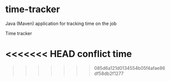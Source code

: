 # time-tracker
Java (Maven) application for tracking time on the job

Time tracker

<<<<<<< HEAD
conflict time
=======
>>>>>>> 085d6a121d0134554b05f4afae86df58db2f1277
